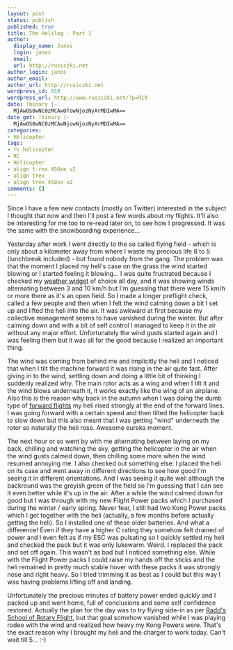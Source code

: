 ```yaml
---
layout: post
status: publish
published: true
title: The Helilog - Part 1
author:
  display_name: Janos
  login: janos
  email: 
  url: http://rusiczki.net
author_login: janos
author_email: 
author_url: http://rusiczki.net
wordpress_id: 919
wordpress_url: http://www.rusiczki.net/?p=919
date: !binary |-
  MjAwOS0wNC0zMCAwOTowNjozNyArMDIwMA==
date_gmt: !binary |-
  MjAwOS0wNC0zMCAwNjowNjozNyArMDIwMA==
categories:
- Helicopter
tags:
- rc helicopter
- RC
- Helicopter
- align t-rex 450se v2
- align trex
- align trex 450se v2
comments: []
---
```

<p>Since I have a few new contacts (mostly on Twitter) interested in the subject I thought that now and then I'll post a few words about my flights. It'll also be interesting for me too to re-read later on, to see how I progressed. It was the same with the snowboarding experience...</p>
<p>Yesterday after work I went directly to the so called flying field - which is only about a kilometer away from where I waste my precious life 8 to 5 (lunchbreak included) - but found nobody from the gang. The problem was that the moment I placed my heli's case on the grass the wind started blowing or I started feeling it blowing... I was quite frustrated because I checked my <a href="http://vremea.meteoromania.ro/digiweather/help.html">weather widget</a> of choice all day, and it was showing winds alternating between 3 and 10 km/h but I'm guessing that there were 15 km/h or more there as it's an open field. So I made a longer preflight check, called a few people and then when I felt the wind calming down a bit I set up and lifted the heli into the air. It was awkward at first because my collective management seems to have vanished during the winter. But after calming down and with a bit of self control I managed to keep it in the air without any major effort. Unfortunately the wind gusts started again and I was feeling them but it was all for the good because I realized an important thing.</p>
<p>The wind was coming from behind me and implicitly the heli and I noticed that when I tilt the machine forward it was rising in the air quite fast. After giving in to the wind, settling down and doing a little bit of thinking I suddenly realized why. The main rotor acts as a wing and when I tilt it and the wind blows underneath it, it works exactly like the wing of an airplane. Also this is the reason why back in the autumn when I was doing the dumb type of <a href="http://www.rusiczki.net/2008/09/29/good-times/">forward flights</a> my heli rised strongly at the end of the forward lines. I was going forward with a certain speed and then tilted the helicopter back to slow down but this also meant that I was getting "wind" underneath the rotor so naturally the heli rose. Awesome eureka moment.</p>
<p>The next hour or so went by with me alternating between laying on my back, chilling and watching the sky, getting the helicopter in the air when the wind gusts calmed down, then chilling some more when the wind resumed annoying me. I also checked out something else: I placed the heli on its case and went away in different directions to see how good I'm seeing it in different orientations. And I was seeing it quite well although the backround was the greyish green of the field so I'm guessing that I can see it even better while it's up in the air. After a while the wind calmed down for good but I was through with my new Flight Power packs which I purchased during the winter / early spring. Never fear, I still had two Kong Power packs which I got together with the heli (actually, a few months before actually getting the heli). So I installed one of these older batteries. And what a difference! Even if they have a higher C rating they somehow felt drained of power and I even felt as if my ESC was pulsating so I quickly settled my heli and checked the pack but it was only lukewarm. Weird. I replaced the pack and set off again. This wasn't as bad but I noticed something else. While with the Flight Power packs I could raise my hands off the sticks and the heli remained in pretty much stable hover with these packs it was strongly nose and right heavy. So I tried trimming it as best as I could but this way I was having problems lifting off and landing.</p>
<p>Unfortunately the precious minutes of battery power ended quickly and I packed up and went home, full of conclusions and some self confidence restored. Actually the plan for the day was to try flying side-in as per <a href="http://www.dream-models.com/eco/flying-past-hover.html">Radd's School of Rotary Flight</a>, but that goal somehow vanished while I was playing rodeo with the wind and realized how heavy my Kong Powers were. That's the exact reason why I brought my heli and the charger to work today. Can't wait till 5... :-)</p>
